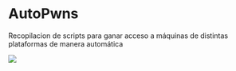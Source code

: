 # AutoPwns
Recopilacion de scripts para ganar acceso a máquinas de distintas plataformas de manera automática

<img align="center" src=https://i.imgur.com/Ai1IYY0.gif/>
